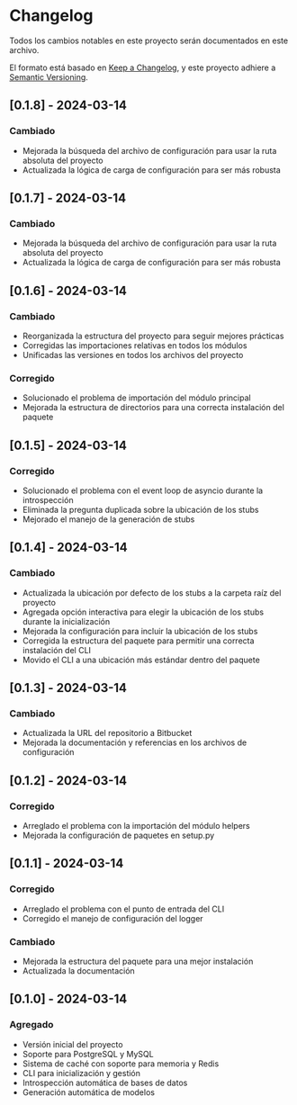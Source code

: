 # Changelog

Todos los cambios notables en este proyecto serán documentados en este archivo.

El formato está basado en [Keep a Changelog](https://keepachangelog.com/es-ES/1.0.0/),
y este proyecto adhiere a [Semantic Versioning](https://semver.org/spec/v2.0.0.html).

## [0.1.8] - 2024-03-14

### Cambiado
- Mejorada la búsqueda del archivo de configuración para usar la ruta absoluta del proyecto
- Actualizada la lógica de carga de configuración para ser más robusta

## [0.1.7] - 2024-03-14

### Cambiado
- Mejorada la búsqueda del archivo de configuración para usar la ruta absoluta del proyecto
- Actualizada la lógica de carga de configuración para ser más robusta

## [0.1.6] - 2024-03-14

### Cambiado
- Reorganizada la estructura del proyecto para seguir mejores prácticas
- Corregidas las importaciones relativas en todos los módulos
- Unificadas las versiones en todos los archivos del proyecto

### Corregido
- Solucionado el problema de importación del módulo principal
- Mejorada la estructura de directorios para una correcta instalación del paquete

## [0.1.5] - 2024-03-14

### Corregido
- Solucionado el problema con el event loop de asyncio durante la introspección
- Eliminada la pregunta duplicada sobre la ubicación de los stubs
- Mejorado el manejo de la generación de stubs

## [0.1.4] - 2024-03-14

### Cambiado
- Actualizada la ubicación por defecto de los stubs a la carpeta raíz del proyecto
- Agregada opción interactiva para elegir la ubicación de los stubs durante la inicialización
- Mejorada la configuración para incluir la ubicación de los stubs
- Corregida la estructura del paquete para permitir una correcta instalación del CLI
- Movido el CLI a una ubicación más estándar dentro del paquete

## [0.1.3] - 2024-03-14

### Cambiado
- Actualizada la URL del repositorio a Bitbucket
- Mejorada la documentación y referencias en los archivos de configuración

## [0.1.2] - 2024-03-14

### Corregido
- Arreglado el problema con la importación del módulo helpers
- Mejorada la configuración de paquetes en setup.py

## [0.1.1] - 2024-03-14

### Corregido
- Arreglado el problema con el punto de entrada del CLI
- Corregido el manejo de configuración del logger

### Cambiado
- Mejorada la estructura del paquete para una mejor instalación
- Actualizada la documentación

## [0.1.0] - 2024-03-14

### Agregado
- Versión inicial del proyecto
- Soporte para PostgreSQL y MySQL
- Sistema de caché con soporte para memoria y Redis
- CLI para inicialización y gestión
- Introspección automática de bases de datos
- Generación automática de modelos 